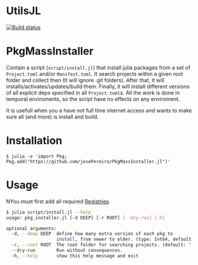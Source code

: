 # UtilsJL
[![Build status](https://github.com/josePereiro/PkgMassInstaller/workflows/CI/badge.svg)](https://github.com/josePereiro/PkgMassInstaller/actions)

# PkgMassInstaller
Contain a script (`script/install.jl`) that install julia packages from a set of `Project.toml` and/or `Manifest.toml`. 
It search projects within a given root folder
and collect then (It will ignore .git folders). After that, it will installs/activates/updates/build them. 
Finally, it will install different versions of all explicit deps specified in all `Project.toml`s.
All the work is done in temporal enviroments, so the script have no effects on any enviroment.

It is usefull when you a have not full time internet access and wants to make sure all (and more) is install and build.

# Installation
```$ julia -e 'import Pkg; Pkg.add("https://github.com/josePereiro/PkgMassInstaller.jl")'```

# Usage

NYou must first add all required [Registries](https://julialang.github.io/Pkg.jl/v1.1/registries/#Adding-registries-1).

```bash
$ julia script/install.jl --help
usage: pkg_installer.jl [-d DEEP] [-r ROOT] [--dry-run] [-h]

optional arguments:
  -d, --deep DEEP  define how many extra version of each pkg to
                   install, from newer to older. (type: Int64, default: 0)
  -r, --root ROOT  The root folder for searching projects. (default: ".")
  --dry-run        Run without consequences.
  -h, --help       show this help message and exit
```




